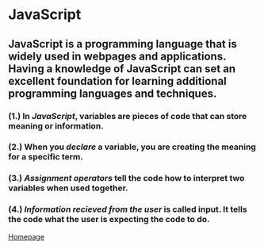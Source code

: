 # JavaScript

## JavaScript is a programming language that is widely used in webpages and applications. Having a knowledge of JavaScript can set an excellent foundation for learning additional programming languages and techniques.

### (1.) In *JavaScript*, variables are pieces of code that can store meaning or information.

### (2.) When you *declare* a variable, you are creating the meaning for a specific term.

### (3.) *Assignment operators* tell the code how to interpret two variables when used together. 

### (4.) *Information recieved from the user* is called input. It tells the code what the user is expecting the code to do.

[Homepage](https://halliwellb.github.io/reading-notes/)
